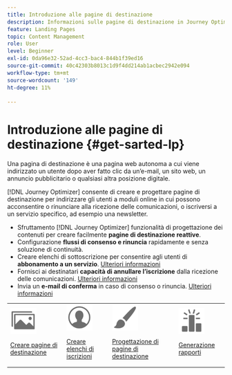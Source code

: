 ```yaml
---
title: Introduzione alle pagine di destinazione
description: Informazioni sulle pagine di destinazione in Journey Optimizer
feature: Landing Pages
topic: Content Management
role: User
level: Beginner
exl-id: 0da96e32-52ad-4cc3-bac4-844b1f39ed16
source-git-commit: 40c42303b8013c1d9f4dd214ab1acbec2942e094
workflow-type: tm+mt
source-wordcount: '149'
ht-degree: 11%

---
```


# Introduzione alle pagine di destinazione {#get-sarted-lp}

Una pagina di destinazione è una pagina web autonoma a cui viene indirizzato un utente dopo aver fatto clic da un’e-mail, un sito web, un annuncio pubblicitario o qualsiasi altra posizione digitale.

[!DNL Journey Optimizer] consente di creare e progettare pagine di destinazione per indirizzare gli utenti a moduli online in cui possono acconsentire o rinunciare alla ricezione delle comunicazioni, o iscriversi a un servizio specifico, ad esempio una newsletter.

* Sfruttamento [!DNL Journey Optimizer] funzionalità di progettazione dei contenuti per creare facilmente **pagine di destinazione reattive**.
* Configurazione **flussi di consenso e rinuncia** rapidamente e senza soluzione di continuità.
* Creare elenchi di sottoscrizione per consentire agli utenti di **abbonamento a un servizio**. [Ulteriori informazioni](lp-use-cases.md#subscription-to-a-service)
* Fornisci ai destinatari **capacità di annullare l’iscrizione** dalla ricezione delle comunicazioni. [Ulteriori informazioni](lp-use-cases.md#opt-out)
* Invia un **e-mail di conferma** in caso di consenso o rinuncia. [Ulteriori informazioni](lp-use-cases.md#send-confirmation-email)

<table>
<tr>
<td><img src="../assets/do-not-localize/icon_assets.svg" width="60px"><p><a href="create-lp.md">Creare pagine di destinazione</a></p></td>
<td><img src="../assets/do-not-localize/icon_personalization.svg" width="60px"><p><a href="subscription-list.md">Creare elenchi di iscrizioni</a></p></td>
<td><img src="../assets/do-not-localize/icon_design.svg" width="60px"><p><a href="design-lp.md">Progettazione di pagine di destinazione</a></p></td>
<td><img src="../assets/do-not-localize/monitor.svg" width="60px"><p><a href="../reports/lp-report-live.md">Generazione rapporti</a></p></td>
</tr>
</table>

<!--

<td><img src="../assets/do-not-localize/icon_messages.svg" width="60px"><p><a href="lp-use-cases.md">Use cases</a></p></td>

-->
